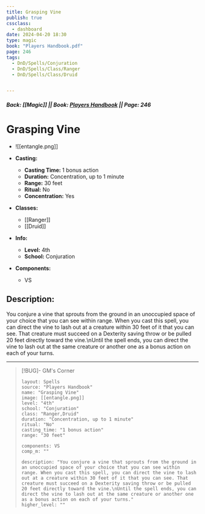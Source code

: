 ```yaml
---
title: Grasping Vine
publish: true
cssclass:
  - dashboard
date: 2024-04-20 18:30
type: magic
book: "Players Handbook.pdf"
page: 246
tags:
  - DnD/Spells/Conjuration
  - DnD/Spells/Class/Ranger
  - DnD/Spells/Class/Druid


---
```


##### Back: [[Magic]] || Book: [Players Handbook](https://drive.google.com/drive/folders/1O5bhpYizcIT5xxAoLOuzCRht_PVS7VSG?usp=sharing) || Page: 246

# Grasping Vine
- ![[entangle.png]]
- **Casting:**
    - **Casting Time:** 1 bonus action
    - **Duration:** Concentration, up to 1 minute
    - **Range:** 30 feet
    - **Ritual:** No
    - **Concentration:** Yes
- **Classes:**
    - [[Ranger]]
    - [[Druid]]

- **Info:**
    - **Level:** 4th
    - **School:** Conjuration
- **Components:**
    - VS


## Description:
You conjure a vine that sprouts from the ground in an unoccupied space of your choice that you can see within range. When you cast this spell, you can direct the vine to lash out at a creature within 30 feet of it that you can see. That creature must succeed on a Dexterity saving throw or be pulled 20 feet directly toward the vine.\nUntil the spell ends, you can direct the vine to lash out at the same creature or another one as a bonus action on each of your turns.



---

> [!BUG]- GM's Corner
>
> ```statblock
> layout: Spells
> source: "Players Handbook"
> name: "Grasping Vine"
> image: [[entangle.png]]
> level: "4th"
> school: "Conjuration"
> class: "Ranger,Druid"
> duration: "Concentration, up to 1 minute"
> ritual: "No"
> casting_time: "1 bonus action"
> range: "30 feet"
>
> components: VS
> comp_m: ""
>
> description: "You conjure a vine that sprouts from the ground in an unoccupied space of your choice that you can see within range. When you cast this spell, you can direct the vine to lash out at a creature within 30 feet of it that you can see. That creature must succeed on a Dexterity saving throw or be pulled 20 feet directly toward the vine.\nUntil the spell ends, you can direct the vine to lash out at the same creature or another one as a bonus action on each of your turns."
> higher_level: ""
> ```
